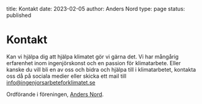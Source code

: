 title: Kontakt
date: 2023-02-05
author: Anders Nord
type: page
status: published

# Kontakt

Kan vi hjälpa dig att hjälpa klimatet gör vi gärna det. Vi har mångårig
erfarenhet inom ingenjörskonst och en passion för klimatarbete.
Eller kanske du vill bli en av oss och bidra och hjälpa till i klimatarbetet,
kontakta oss då på sociala medier eller skicka ett mail till [info@ingenjorsarbeteforklimatet.se](mailto:info@ingenjorsarbeteforklimatet.se)

Ordförande i föreningen, <a href="https://se.linkedin.com/in/anders-nord-6280195" target="_blank">Anders Nord</a>.
